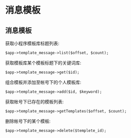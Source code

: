 # 消息模板

## 消息模板

获取小程序模板库标题列表:

```
$app->template_message->list($offset, $count);
```

获取模板库某个模板标题下的关键词库:

```
$app->template_message->get($id);
```

组合模板并添加至帐号下的个人模板库:

```text
$app->template_message->add($id, $keyword);
```

获取帐号下已存在的模板列表:

```text
$app->template_message->getTemplates($offset, $count);
```

删除帐号下的某个模板:

```text
$app->template_message->delete($templete_id);
```

